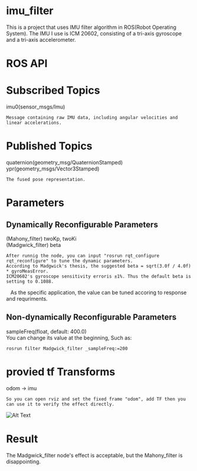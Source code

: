# imu_filter

This is a project that uses IMU filter algorithm in ROS(Robot Operating System). The IMU I use is ICM 20602, consisting of a tri-axis gyroscope and a tri-axis accelerometer.

# ROS API  
# Subscribed Topics
imu0(sensor_msgs/Imu) 

    Message containing raw IMU data, including angular velocities and linear accelerations.   
# Published Topics
quaternion(geometry_msg/QuaternionStamped)</br>
ypr(geometry_msgs/Vector3Stamped)  

    The fused pose representation.
# Parameters
## Dynamically Reconfigurable Parameters</br>
(Mahony_filter)  twoKp, twoKi</br>
(Madgwick_filter) beta  

    After runnig the node, you can input "rosrun rqt_configure rqt_reconfigure" to tune the dynamic parameters.
    According to Madgwick's thesis, the suggested beta = sqrt(3.0f / 4.0f) * gyroMeasError. 
    ICM20602's gyroscope sensitivity erroris ±1%. Thus the default beta is setting to 0.1088.
    As the specific application, the value can be tuned accoring to response and requriments.
## Non-dynamically Reconfigurable Parameters </br>
sampleFreq(float, default: 400.0)</br>
You can change its value at the beginning, Such as: 
          
    rosrun filter Madgwick_filter _sampleFreq:=200
# provied tf Transforms
odom -> imu  

    So you can open rviz and set the fixed frame "odom", add TF then you can use it to verify the effect directly.
![Alt Text](https://github.com/marooncn/imu_filter/blob/master/Screenshot%20from%202017-07-29%2010-49-16.png)
# Result
The Madgwick_filter node's effect is acceptable, but the Mahony_filter is disappointing.

